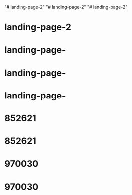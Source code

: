 "# landing-page-2" 
"# landing-page-2" 
"# landing-page-2" 
# landing-page-2
# landing-page-
# landing-page-
# landing-page-
# 852621
# 852621
# 970030
# 970030
